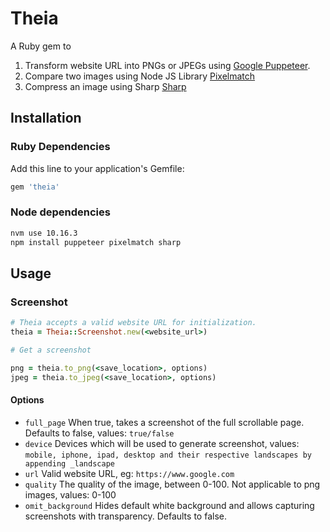 # Theia

A Ruby gem to 

1) Transform website URL into PNGs or JPEGs using [Google Puppeteer](https://github.com/GoogleChrome/puppeteer).
2) Compare two images using Node JS Library [Pixelmatch](https://github.com/mapbox/pixelmatch)
3) Compress an image using Sharp [Sharp](https://github.com/lovell/sharp)

## Installation

### Ruby Dependencies

Add this line to your application's Gemfile:

```ruby
gem 'theia'
```

### Node dependencies

```bash
nvm use 10.16.3
npm install puppeteer pixelmatch sharp
```

## Usage

### Screenshot

```ruby
# Theia accepts a valid website URL for initialization.
theia = Theia::Screenshot.new(<website_url>)

# Get a screenshot

png = theia.to_png(<save_location>, options)
jpeg = theia.to_jpeg(<save_location>, options) 
```
#### Options
* `full_page` When true, takes a screenshot of the full scrollable page. Defaults to false, values: `true/false`
* `device` Devices which will be used to generate screenshot, values: `mobile, iphone, ipad, desktop and their respective landscapes by appending _landscape`
* `url` Valid website URL, eg: `https://www.google.com`
* `quality` The quality of the image, between 0-100. Not applicable to png images, values: 0-100
* `omit_background` Hides default white background and allows capturing screenshots with transparency. Defaults to false.





